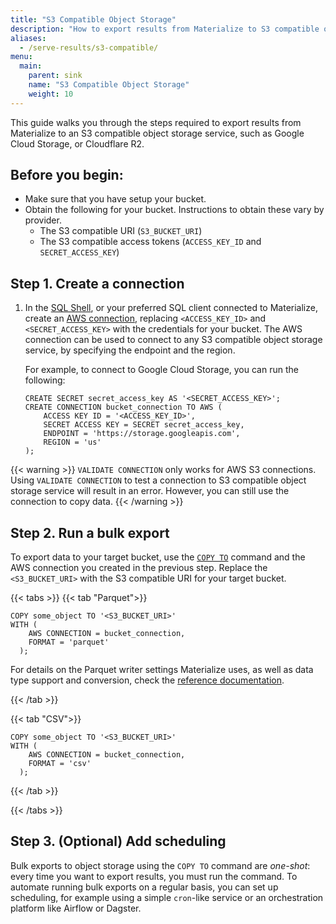 ```yaml
---
title: "S3 Compatible Object Storage"
description: "How to export results from Materialize to S3 compatible object storage"
aliases:
  - /serve-results/s3-compatible/
menu:
  main:
    parent: sink
    name: "S3 Compatible Object Storage"
    weight: 10
---
```


This guide walks you through the steps required to export results from
Materialize to an S3 compatible object storage service, such as Google
Cloud Storage, or Cloudflare R2.

## Before you begin:
- Make sure that you have setup your bucket.
- Obtain the following for your bucket. Instructions to obtain these vary by provider.
  - The S3 compatible URI (`S3_BUCKET_URI`)
  - The S3 compatible access tokens (`ACCESS_KEY_ID` and `SECRET_ACCESS_KEY`)

## Step 1. Create a connection

1. In the [SQL Shell](https://console.materialize.com/), or your preferred SQL
   client connected to Materialize, create an [AWS connection](/sql/create-connection/#aws),
   replacing `<ACCESS_KEY_ID>` and  `<SECRET_ACCESS_KEY>` with the credentials for your bucket. The AWS
   connection can be used to connect to any S3 compatible object storage service, by specifying the endpoint and the region.

   For example, to connect to Google Cloud Storage, you can run the following:

    ```mzsql
    CREATE SECRET secret_access_key AS '<SECRET_ACCESS_KEY>';
    CREATE CONNECTION bucket_connection TO AWS (
        ACCESS KEY ID = '<ACCESS_KEY_ID>',
        SECRET ACCESS KEY = SECRET secret_access_key,
        ENDPOINT = 'https://storage.googleapis.com',
        REGION = 'us'
    );
    ```
{{< warning >}}
  `VALIDATE CONNECTION` only works for AWS S3 connections. Using `VALIDATE CONNECTION` to test a connection to S3 compatible object storage service will result in an error. However, you can still use the connection to copy data.
{{< /warning >}}

## Step 2. Run a bulk export

To export data to your target bucket, use the [`COPY TO`](/sql/copy-to/#copy-to-s3)
command and the AWS connection you created in the previous step. Replace the `<S3_BUCKET_URI>`
with the S3 compatible URI for your target bucket.

{{< tabs >}}
{{< tab "Parquet">}}

```mzsql
COPY some_object TO '<S3_BUCKET_URI>'
WITH (
    AWS CONNECTION = bucket_connection,
    FORMAT = 'parquet'
  );
```

For details on the Parquet writer settings Materialize uses, as well as data
type support and conversion, check the [reference documentation](/sql/copy-to/#copy-to-s3-parquet).

{{< /tab >}}

{{< tab "CSV">}}

```mzsql
COPY some_object TO '<S3_BUCKET_URI>'
WITH (
    AWS CONNECTION = bucket_connection,
    FORMAT = 'csv'
  );
```

{{< /tab >}}

{{< /tabs >}}

## Step 3. (Optional) Add scheduling

Bulk exports to object storage using the `COPY TO` command are _one-shot_: every time
you want to export results, you must run the command. To automate running bulk
exports on a regular basis, you can set up scheduling, for example using a
simple `cron`-like service or an orchestration platform like Airflow or
Dagster.
